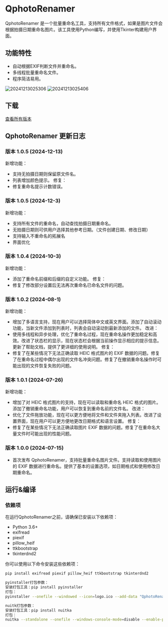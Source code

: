 # QphotoRenamer

QphotoRenamer 是一个批量重命名工具，支持所有文件格式，如果是图片文件会根据拍摄日期重命名图片。该工具使用Python编写，并使用Tkinter构建用户界面。

## 功能特性

- 自动根据EXIF判断文件并重命名。
- 多线程批量重命名文件。
- 程序简洁易用。

![20241213025306](https://github.com/user-attachments/assets/8c82573c-7f1f-498f-a439-8f01399ca3f8)
![20241213025406](https://github.com/user-attachments/assets/4645554b-8258-4663-9788-2531c7f8ecdf)

## 下载
[查看所有版本](https://github.com/Qwejay/QphotoRenamer/releases)

## QphotoRenamer 更新日志
### 版本 1.0.5 (2024-12-13)
新增功能：
- 支持无拍摄日期则保留原文件名。
- 列表增加颜色提示。
修复：
- 修复重命名提示计数错误。

### 版本 1.0.5 (2024-12-3)
新增功能：
- 支持所有文件的重命名，自动查找拍摄日期重命名。
- 无拍摄日期则可供用户选择其他参考日期。（文件创建日期、修改日期）
- 支持输入不重命名的拓展名
- 界面优化

### 版本 1.0.4 (2024-10-3)
新增功能：
- 添加了重命名前缀和后缀的自定义功能。
修复：
- 修复了修改部分设置后无法再次重命名已命名文件的问题。

### 版本 1.0.2 (2024-08-1)
新增功能：
- 增加了多语言支持，现在用户可以选择简体中文或英文界面。添加了自动滚动功能，当新文件添加到列表时，列表会自动滚动到最新添加的文件。
改进：
- 使用多线程和异步处理，优化了重命名过程，现在重命名操作更加稳定和高效。改进了状态栏的显示，现在状态栏会根据当前操作显示相应的提示信息。更新了帮助文档，提供了更详细的使用说明。
修复：
- 修复了在某些情况下无法正确读取 HEIC 格式图片的 EXIF 数据的问题。修复了在重命名过程中偶尔出现的文件名冲突问题。修复了在撤销重命名操作时可能出现的文件恢复失败的问题。

### 版本 1.0.1 (2024-07-26)
新增功能：
- 增加了对 HEIC 格式图片的支持，现在可以读取和重命名 HEIC 格式的图片。添加了撤销重命名功能，用户可以恢复到重命名前的文件名。
改进：
- 优化了文件拖放功能，现在可以更方便地将文件和文件夹拖入列表。改进了设置界面，现在用户可以更方便地更改日期格式和语言设置。
修复：
- 修复了在某些情况下无法正确读取图片 EXIF 数据的问题。修复了在重命名大量文件时可能出现的性能问题。

### 版本 1.0.0 (2024-07-15)
- 首次发布 QphotoRenamer，支持批量重命名图片文件。支持读取和使用图片的 EXIF 数据进行重命名。提供了基本的设置选项，如日期格式和使用修改日期重命名。

## 运行&编译
### 依赖项

在运行QphotoRenamer之前，请确保已安装以下依赖项：

- Python 3.6+
- exifread
- piexif
- pillow_heif
- ttkbootstrap
- tkinterdnd2

你可以使用以下命令安装这些依赖项：

```bash
pip install exifread piexif pillow_heif ttkbootstrap tkinterdnd2

pyinstaller打包参数：
安装打包工具：pip install pyinstaller
打包：
pyinstaller --onefile --windowed --icon=logo.ico --add-data "QphotoRenamer.ini;." --add-data "logo.ico;." --add-data "tkdnd;tkdnd" QphotoRenamer.py

nuitk打包参数：
安装打包工具：pip install nuitka
打包：
nuitka --standalone --onefile --windows-console-mode=disable --enable-plugin=tk-inter --include-package=exifread --include-package=piexif --include-package=pillow_heif --include-package=ttkbootstrap --include-package=tkinterdnd2 --include-data-file=QphotoRenamer.ini=QphotoRenamer.ini --include-data-file=logo.ico=logo.ico --windows-icon-from-ico=logo.ico QphotoRenamer.py
